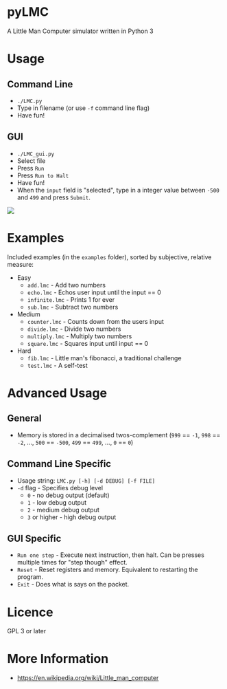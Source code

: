 pyLMC
=====

A Little Man Computer simulator written in Python 3

Usage
=====

Command Line
------------

 - `./LMC.py`
 - Type in filename (or use `-f` command line flag)
 - Have fun!

GUI
---

 - `./LMC_gui.py`
 - Select file
 - Press `Run`
 - Press `Run to Halt`
 - Have fun!
 - When the `input` field is "selected", type in a integer value between `-500` and `499` and press `Submit`.

![](https://github.com/matsjoyce/pyLMC/blob/master/screenshots/screenshot.png)

Examples
========

Included examples (in the `examples` folder), sorted by subjective, relative measure:

 - Easy
   - `add.lmc` - Add two numbers
   - `echo.lmc` - Echos user input until the input == 0
   - `infinite.lmc` - Prints 1 for ever
   - `sub.lmc` - Subtract two numbers
 - Medium
   - `counter.lmc` - Counts down from the users input
   - `divide.lmc` - Divide two numbers
   - `multiply.lmc` - Multiply two numbers
   - `square.lmc` - Squares input until input == 0
 - Hard
   - `fib.lmc` - Little man's fibonacci, a traditional challenge
   - `test.lmc` - A self-test

Advanced Usage
==============

General
-------

 - Memory is stored in a decimalised twos-complement (`999` == `-1`, `998` == `-2`, ..., `500` == `-500`, `499` == `499`, ..., `0` == `0`)

Command Line Specific
---------------------

 - Usage string: `LMC.py [-h] [-d DEBUG] [-f FILE]`
 - `-d` flag - Specifies debug level
   - `0` - no debug output (default)
   - `1` - low debug output
   - `2` - medium debug output
   - `3` or higher - high debug output
 
GUI Specific
------------

 - `Run one step` -  Execute next instruction, then halt. Can be presses multiple times for "step though" effect.
 - `Reset` - Reset registers and memory. Equivalent to restarting the program.
 - `Exit` - Does what is says on the packet.

Licence
=======

GPL 3 or later

More Information
===============

 - https://en.wikipedia.org/wiki/Little_man_computer
